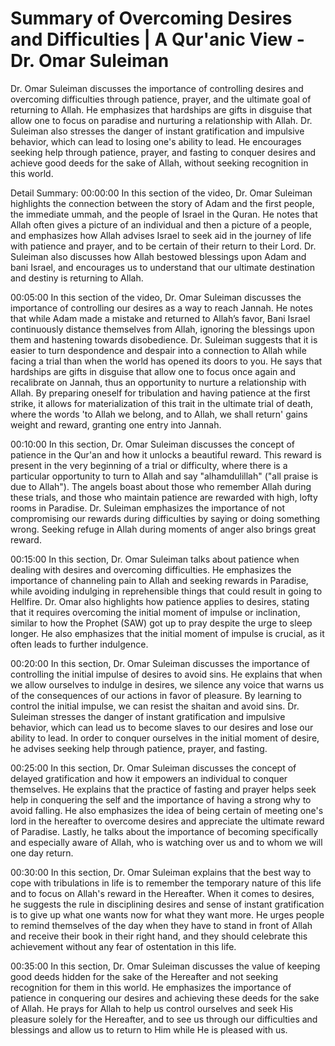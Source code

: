 # Summary of Overcoming Desires and Difficulties | A Qur'anic View - Dr. Omar Suleiman

Dr. Omar Suleiman discusses the importance of controlling desires and overcoming difficulties through patience, prayer, and the ultimate goal of returning to Allah. He emphasizes that hardships are gifts in disguise that allow one to focus on paradise and nurturing a relationship with Allah. Dr. Suleiman also stresses the danger of instant gratification and impulsive behavior, which can lead to losing one's ability to lead. He encourages seeking help through patience, prayer, and fasting to conquer desires and achieve good deeds for the sake of Allah, without seeking recognition in this world.

Detail Summary: 
00:00:00
In this section of the video, Dr. Omar Suleiman highlights the connection between the story of Adam and the first people, the immediate ummah, and the people of Israel in the Quran. He notes that Allah often gives a picture of an individual and then a picture of a people, and emphasizes how Allah advises Israel to seek aid in the journey of life with patience and prayer, and to be certain of their return to their Lord. Dr. Suleiman also discusses how Allah bestowed blessings upon Adam and bani Israel, and encourages us to understand that our ultimate destination and destiny is returning to Allah.

00:05:00
In this section of the video, Dr. Omar Suleiman discusses the importance of controlling our desires as a way to reach Jannah. He notes that while Adam made a mistake and returned to Allah’s favor, Bani Israel continuously distance themselves from Allah, ignoring the blessings upon them and hastening towards disobedience. Dr. Suleiman suggests that it is easier to turn despondence and despair into a connection to Allah while facing a trial than when the world has opened its doors to you. He says that hardships are gifts in disguise that allow one to focus once again and recalibrate on Jannah, thus an opportunity to nurture a relationship with Allah. By preparing oneself for tribulation and having patience at the first strike, it allows for materialization of this trait in the ultimate trial of death, where the words 'to Allah we belong, and to Allah, we shall return' gains weight and reward, granting one entry into Jannah.

00:10:00
In this section, Dr. Omar Suleiman discusses the concept of patience in the Qur'an and how it unlocks a beautiful reward. This reward is present in the very beginning of a trial or difficulty, where there is a particular opportunity to turn to Allah and say "alhamdulillah" ("all praise is due to Allah"). The angels boast about those who remember Allah during these trials, and those who maintain patience are rewarded with high, lofty rooms in Paradise. Dr. Suleiman emphasizes the importance of not compromising our rewards during difficulties by saying or doing something wrong. Seeking refuge in Allah during moments of anger also brings great reward.

00:15:00
In this section, Dr. Omar Suleiman talks about patience when dealing with desires and overcoming difficulties. He emphasizes the importance of channeling pain to Allah and seeking rewards in Paradise, while avoiding indulging in reprehensible things that could result in going to Hellfire. Dr. Omar also highlights how patience applies to desires, stating that it requires overcoming the initial moment of impulse or inclination, similar to how the Prophet (SAW) got up to pray despite the urge to sleep longer. He also emphasizes that the initial moment of impulse is crucial, as it often leads to further indulgence.

00:20:00
In this section, Dr. Omar Suleiman discusses the importance of controlling the initial impulse of desires to avoid sins. He explains that when we allow ourselves to indulge in desires, we silence any voice that warns us of the consequences of our actions in favor of pleasure. By learning to control the initial impulse, we can resist the shaitan and avoid sins. Dr. Suleiman stresses the danger of instant gratification and impulsive behavior, which can lead us to become slaves to our desires and lose our ability to lead. In order to conquer ourselves in the initial moment of desire, he advises seeking help through patience, prayer, and fasting.

00:25:00
In this section, Dr. Omar Suleiman discusses the concept of delayed gratification and how it empowers an individual to conquer themselves. He explains that the practice of fasting and prayer helps seek help in conquering the self and the importance of having a strong why to avoid falling. He also emphasizes the idea of being certain of meeting one's lord in the hereafter to overcome desires and appreciate the ultimate reward of Paradise. Lastly, he talks about the importance of becoming specifically and especially aware of Allah, who is watching over us and to whom we will one day return.

00:30:00
In this section, Dr. Omar Suleiman explains that the best way to cope with tribulations in life is to remember the temporary nature of this life and to focus on Allah's reward in the Hereafter. When it comes to desires, he suggests the rule in disciplining desires and sense of instant gratification is to give up what one wants now for what they want more. He urges people to remind themselves of the day when they have to stand in front of Allah and receive their book in their right hand, and they should celebrate this achievement without any fear of ostentation in this life.

00:35:00
In this section, Dr. Omar Suleiman discusses the value of keeping good deeds hidden for the sake of the Hereafter and not seeking recognition for them in this world. He emphasizes the importance of patience in conquering our desires and achieving these deeds for the sake of Allah. He prays for Allah to help us control ourselves and seek His pleasure solely for the Hereafter, and to see us through our difficulties and blessings and allow us to return to Him while He is pleased with us.

